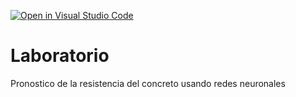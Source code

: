 [![Open in Visual Studio Code](https://classroom.github.com/assets/open-in-vscode-c66648af7eb3fe8bc4f294546bfd86ef473780cde1dea487d3c4ff354943c9ae.svg)](https://classroom.github.com/online_ide?assignment_repo_id=9459780&assignment_repo_type=AssignmentRepo)
# Laboratorio
Pronostico de la resistencia del concreto usando redes neuronales
